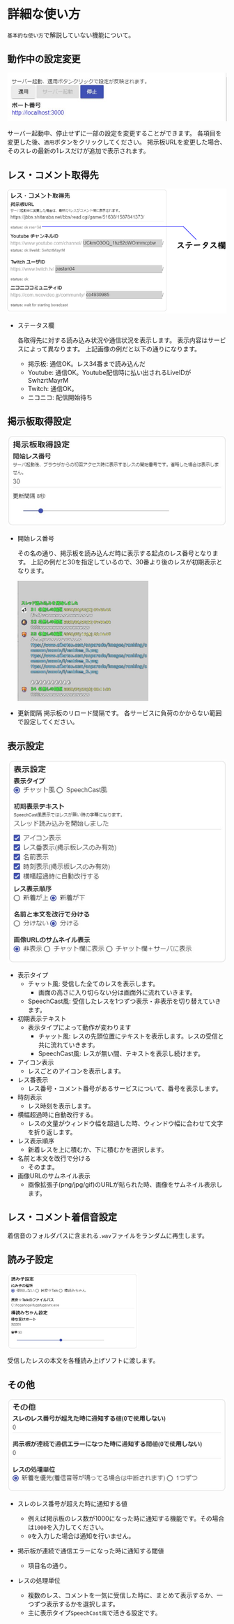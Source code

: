 # 詳細な使い方

`基本的な使い方`で解説していない機能について。

## 動作中の設定変更
<img src="help/img/help13.jpg" />

サーバー起動中、停止せずに一部の設定を変更することができます。
各項目を変更した後、`適用`ボタンをクリックしてください。
掲示板URLを変更した場合、そのスレの最新の1レスだけが追加で表示されます。

## レス・コメント取得先

<img src="help/img/help07.jpg" />

- ステータス欄

  各取得先に対する読み込み状況や通信状況を表示します。
  表示内容はサービスによって異なります。
  上記画像の例だと以下の通りになります。

    - 掲示板: 通信OK。レス34番まで読み込んだ
    - Youtube: 通信OK。Youtube配信時に払い出されるLiveIDがSwhzrtMayrM
    - Twitch: 通信OK。
    - ニコニコ: 配信開始待ち

## 掲示板取得設定

<img src="help/img/help08.jpg" />

- 開始レス番号

  その名の通り、掲示板を読み込んだ時に表示する起点のレス番号となります。
  上記の例だと30を指定しているので、30番より後のレスが初期表示となります。

     <img src="help/img/help09.jpg" width=300 />

- 更新間隔
  掲示板のリロード間隔です。
  各サービスに負荷のかからない範囲で設定してください。

## 表示設定

<img src="help/img/help10.jpg" />

- 表示タイプ
  - チャット風: 受信した全てのレスを表示します。
    - 画面の高さに入り切らない分は画面外に流れていきます。
  - SpeechCast風: 受信したレスを1つずつ表示・非表示を切り替えていきます。
- 初期表示テキスト
  - 表示タイプによって動作が変わります
    - チャット風: レスの先頭位置にテキストを表示します。レスの受信と共に流れていきます。
    - SpeechCast風: レスが無い間、テキストを表示し続けます。
- アイコン表示
  - レスごとのアイコンを表示します。
- レス番表示
  - レス番号・コメント番号があるサービスについて、番号を表示します。
- 時刻表示
  - レス時刻を表示します。
- 横幅超過時に自動改行する。
  - レスの文量がウィンドウ幅を超過した時、ウィンドウ幅に合わせて文字を折り返します。
- レス表示順序
  - 新着レスを上に積むか、下に積むかを選択します。
- 名前と本文を改行で分ける
  - そのまま。
- 画像URLのサムネイル表示
  - 画像拡張子(png/jpg/gif)のURLが貼られた時、画像をサムネイル表示します。

## レス・コメント着信音設定

着信音のフォルダパスに含まれる`.wav`ファイルをランダムに再生します。


## 読み子設定
<img src="help/img/help11.jpg" width=300 />

受信したレスの本文を各種読み上げソフトに渡します。

## その他
<img src="help/img/help12.jpg" />

- スレのレス番号が超えた時に通知する値
  - 例えば掲示板のレス数が1000になった時に通知する機能です。その場合は`1000`を入力してください。
  - `0`を入力した場合は通知を行いません。

- 掲示板が連続で通信エラーになった時に通知する閾値
  - 項目名の通り。

- レスの処理単位
  - 複数のレス、コメントを一気に受信した時に、まとめて表示するか、一つずつ表示するかを選択します。
  - 主に表示タイプ`SpeechCast風`で活きる設定です。
